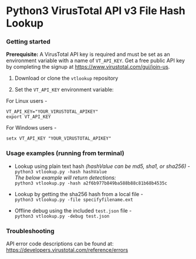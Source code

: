 # Python3 VirusTotal API v3 File Hash Lookup

### Getting started  

**Prerequisite:** A VirusTotal API key is required and must be set as an environment variable with a name of `VT_API_KEY`. Get a free public API key by completing the signup at https://www.virustotal.com/gui/join-us.

1. Download or clone the `vtlookup` repository 

2. Set the `VT_API_KEY` environment variable:

For Linux users -
```
VT_API_KEY="YOUR_VIRUSTOTAL_APIKEY"
export VT_API_KEY
```

For Windows users -
```
setx VT_API_KEY "YOUR_VIRUSTOTAL_APIKEY"
```

### Usage examples (running from terminal)

- Lookup using plain text hash *(hashValue can be md5, sha1, or sha256)*  -  
`python3 vtlookup.py -hash hashValue`  
*The below example will return detections:*  
`python3 vtlookup.py -hash a2f6b977b849ba588b88c81b68b4535c`  

- Lookup by getting the sha256 hash from a local file -  
`python3 vtlookup.py -file specifyfilename.ext`

- Offline debug using the included `test.json` file -  
`python3 vtlookup.py -debug test.json`

### Troubleshooting

API error code descriptions can be found at: https://developers.virustotal.com/reference/errors  
